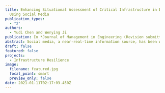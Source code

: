 ```yaml
---
title: Enhancing Situational Assessment of Critical Infrastructure in Disasters
  Using Social Media
publication_types:
  - "2"
authors:
  - Yudi Chen and Wenying Ji
publication: In *Journal of Management in Engineering (Revision submitted)*
abstract: Social media, a near-real-time information source, has been widely used to provide timely infrastructure-related insights following disasters. However, most previous social media-based studies have been solely focused on assessing infrastructure damage, which leads to a partial situational assessment lacking the other main types of infrastructure conditions, i.e., functioning, and restoration. To bridge this research gap, the present study aims to examine the use of social media for systematically sensing infrastructure conditions following disasters. An efficient topic modeling-based approach is proposed to (1) model infrastructure condition-related topics through incorporating domain knowledge into the Correlation Explanation and (2) achieve situational assessment through revealing the spatiotemporal patterns of topic engagement levels for the functioning, damage, and restoration conditions. To demonstrate the feasibility and applicability of the proposed approach, electricity infrastructure conditions in Florida following Hurricane Irma are studied. In addition to situational assessment, the proposed approach is capable of investigating the interactions between humans and infrastructure conditions, which benefits the understanding of human behavior during disasters.
draft: false
featured: false
projects:
  - Infrastructure Resilience
image:
  filename: featured.jpg
  focal_point: smart
  preview_only: false
date: 2021-01-11T02:17:03.450Z
---
```

